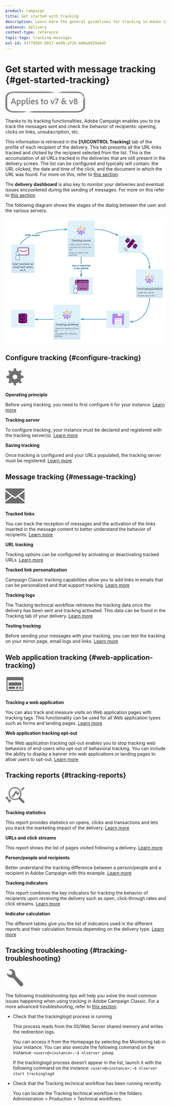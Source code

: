 ```yaml
---
product: campaign
title: Get started with tracking
description: Learn more the general guidelines for tracking in Adobe Campaign Classic.
audience: delivery
content-type: reference
topic-tags: tracking-messages
exl-id: 43779505-9917-4e99-af25-b00a9d29a645
---
```

# Get started with message tracking {#get-started-tracking}

![](../../assets/common.svg)

Thanks to its tracking functionalities, Adobe Campaign enables you to tra track the messages sent and check the behavior of recipients: opening, clicks on links, unsubscription, etc.

This information is retrieved in the **[!UICONTROL Tracking]** tab of the profile of each recipient of the delivery. This tab presents all the URL links tracked and clicked by the recipient selected from the list. This is the accumulation of all URLs tracked in the deliveries that are still present in the delivery screen. The list can be configured and typically will contain: the URL clicked, the date and time of the click, and the document in which the URL was found. For more on this, refer to [this section](../../platform/using/editing-a-profile.md#tracking-tab).

The **delivery dashboard** is also key to monitor your deliveries and eventual issues encountered during the sending of messages. For more on this refer to [this section](delivery-dashboard.md).

The following diagram shows the stages of the dialog between the user and the various servers.

![](assets/tracking-diagram.png)

## Configure tracking {#configure-tracking}

<img src="assets/do-not-localize/icon-configure.svg" width="60px">

**Operating principle**

Before using tracking, you need to first configure it for your instance. [Learn more](../../installation/using/deploying-an-instance.md#operating-principle)

**Tracking server**

To configure tracking, your instance must be declared and registered with the tracking server(s). [Learn more](../../installation/using/deploying-an-instance.md#tracking-server)

**Saving tracking**

Once tracking is configured and your URLs populated, the tracking server must be registered. [Learn more](../../installation/using/deploying-an-instance.md#saving-tracking)

## Message tracking {#message-tracking}

<img src="assets/do-not-localize/icon-message-tracking.svg" width="60px">

**Tracked links**

You can track the reception of messages and the activation of the links inserted in the message content to better understand the behavior of recipients. [Learn more](how-to-configure-tracked-links.md)

**URL tracking**

Tracking options can be configured by activating or deactivating tracked URLs. [Learn more](personalizing-url-tracking.md)

**Tracked link personalization**

Campaign Classic tracking capabilities allow you to add links in emails that can be personalized and that support tracking. [Learn more](tracking-personalized-links.md) 

**Tracking logs**

The Tracking technical workflow retrieves the tracking data once the delivery has been sent and tracking activated. This data can be found in the Tracking tab of your delivery. [Learn more](accessing-the-tracking-logs.md)

**Testing tracking**

Before sending your messages with your tracking, you can test the tracking on your mirror page, email logs and links. [Learn more](testing-tracking.md)

## Web application tracking {#web-application-tracking}

<img src="assets/do-not-localize/icon-web-app.svg" width="60px">

**Tracking a web application**

You can also track and measure visits on Web application pages with tracking tags. This functionality can be used for all Web application types such as forms and landing pages. [Learn more](../../web/using/tracking-a-web-application.md)

**Web application tracking opt-out**

The Web application tracking opt-out enables you to stop tracking web behaviors of end-users who opt-out of behavioral tracking. You can include the ability to display a banner into web applications or landing pages to allow users to opt-out. [Learn more](../../web/using/web-application-tracking-opt-out.md) 

## Tracking reports {#tracking-reports}

<img src="assets/do-not-localize/icon_monitor.svg" width="60px">

**Tracking statistics**

This report provides statistics on opens, clicks and transactions and lets you track the marketing impact of the delivery. [Learn more](../../reporting/using/delivery-reports.md#tracking-statistics)

**URLs and click streams**

This report shows the list of pages visited following a delivery. [Learn more](../../reporting/using/delivery-reports.md#urls-and-click-streams)

**Person/people and recipients**

Better understand the tracking difference between a person/people and a recipient in Adobe Campaign with this example. [Learn more](../../reporting/using/person-people-recipients.md)

**Tracking indicators**

This report combines the key indicators for tracking the behavior of recipients upon receiving the delivery such as open, click-through rates and click streams. [Learn more](../../reporting/using/delivery-reports.md#tracking-indicators)

**Indicator calculation**

The different tables give you the list of indicators used in the different reports and their calculation formula depending on the delivery type. [Learn more](../../reporting/using/indicator-calculation.md)

## Tracking troubleshooting {#tracking-troubleshooting}

<img src="assets/do-not-localize/icon-troubleshooting.svg" width="60px">

The following troubleshooting tips will help you solve the most common issues happening when using tracking in Adobe Campaign Classic. For a more advanced troubleshooting, refer to [this section](tracking-troubleshooting.md).

* Check that the trackinglogd process is running

    This process reads from the IIS/Web Server shared memory and writes the redirection logs.
    
    You can access it from the Homepage by selecting  the Monitoring tab in your instance. You can also execute the following command on the instance: `<user>@<instance>:~$ nlserver pdump`

    If the trackinglogd process doesn’t appear in the list, launch it with the following command on the instance: `<user>@<instance>:~$ nlserver start trackinglogd`

* Check that the Tracking technical workflow has been running recently.

    You can locate the Tracking technical workflow in the folders Administration > Production > Technical workflows.
